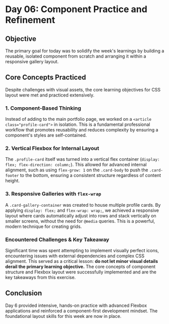 # Day 06: Component Practice and Refinement

## Objective

The primary goal for today was to solidify the week's learnings by building a reusable, isolated component from scratch and arranging it within a responsive gallery layout.

## Core Concepts Practiced

Despite challenges with visual assets, the core learning objectives for CSS layout were met and practiced extensively.

### 1. Component-Based Thinking

Instead of adding to the main portfolio page, we worked on a `<article class="profile-card">` in isolation. This is a fundamental professional workflow that promotes reusability and reduces complexity by ensuring a component's styles are self-contained.

### 2. Vertical Flexbox for Internal Layout

The `.profile-card` itself was turned into a vertical flex container (`display: flex; flex-direction: column;`). This allowed for advanced internal alignment, such as using `flex-grow: 1` on the `.card-body` to push the `.card-footer` to the bottom, ensuring a consistent structure regardless of content height.

### 3. Responsive Galleries with `flex-wrap`

A `.card-gallery-container` was created to house multiple profile cards. By applying `display: flex;` and `flex-wrap: wrap;`, we achieved a responsive layout where cards automatically adjust into rows and stack vertically on smaller screens, without the need for `@media` queries. This is a powerful, modern technique for creating grids.

### Encountered Challenges & Key Takeaway

Significant time was spent attempting to implement visually perfect icons, encountering issues with external dependencies and complex CSS alignment. This served as a critical lesson: **do not let minor visual details derail the primary learning objective.** The core concepts of component structure and Flexbox layout were successfully implemented and are the key takeaways from this exercise.

## Conclusion

Day 6 provided intensive, hands-on practice with advanced Flexbox applications and reinforced a component-first development mindset. The foundational layout skills for this week are now in place.
